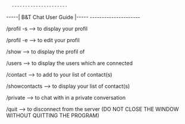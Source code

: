       ---------------------
-----| B&T Chat User Guide |-----
      ---------------------

/profil -s	    -->  to display your profil

/profil -e          -->  to edit your profil

/show <user>	    -->  to display the profil of <user>

/users		    -->  to display the users which are connected

/contact <user>     -->  to add <user> to your list of contact(s)

/showcontacts	    -->  to display your list of contact(s)

/private <user>	    -->  to chat with <user> in a private conversation

/quit               -->  to disconnect from the server
		         (DO NOT CLOSE THE WINDOW WITHOUT QUITTING THE PROGRAM)
